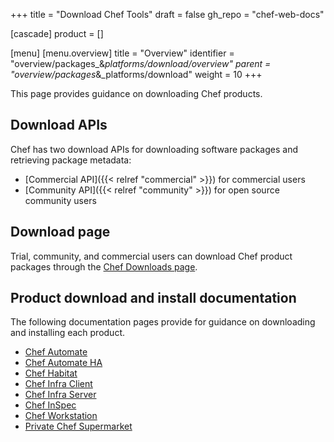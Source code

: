 +++
title = "Download Chef Tools"
draft = false
gh_repo = "chef-web-docs"

[cascade]
  product = []

[menu]
  [menu.overview]
    title = "Overview"
    identifier = "overview/packages_&_platforms/download/overview"
    parent = "overview/packages_&_platforms/download"
    weight = 10
+++

This page provides guidance on downloading Chef products.

## Download APIs

Chef has two download APIs for downloading software packages and retrieving package metadata:

- [Commercial API]({{< relref "commercial" >}}) for commercial users
- [Community API]({{< relref "community" >}}) for open source community users

## Download page

Trial, community, and commercial users can download Chef product packages through the [Chef Downloads page](https://www.chef.io/downloads).

## Product download and install documentation

The following documentation pages provide for guidance on downloading and installing each product.

- [Chef Automate](/automate/install/)
- [Chef Automate HA](/automate/ha/)
- [Chef Habitat](/habitat/install_habitat/)
- [Chef Infra Client](/install_bootstrap/)
- [Chef Infra Server](/server/install_server/)
- [Chef InSpec](/inspec/install/)
- [Chef Workstation](/workstation/install_workstation/)
- [Private Chef Supermarket](/supermarket/install_supermarket/)
